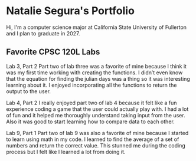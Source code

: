 
# Natalie Segura's Portfolio

Hi, I'm a computer science major at California State University of Fullerton and I plan to graduate in 2027. 

## Favorite CPSC 120L Labs

Lab 3, Part 2
Part two of lab three was a favorite of mine because I think it was my first time working with creating the functions. I didn’t even know that the equation for finding the julian days was a thing so it was interesting learning about it. I enjoyed incorporating all the functions to return the output to the user. 

Lab 4, Part 2
I really enjoyed part two of lab 4 because it felt like a fun experience coding a game that the user could actually play with. I had a lot of fun and it helped me thoroughly understand taking input from the user. Also it was good to start learning how to compare data to each other. 

Lab 9, Part 1
Part two of lab 9 was also a favorite of mine because I started to learn using math in my code. I learned to find the average of a set of numbers and return the correct value. This stunned me during the coding process but I felt like I learned a lot from doing it.